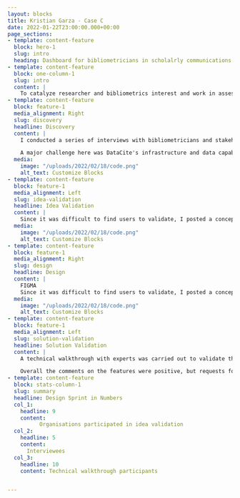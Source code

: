 ```yaml
---
layout: blocks
title: Kristian Garza - Case C
date: 2022-01-22T23:00:00.000+00:00
page_sections:
- template: content-feature
  block: hero-1
  slug: intro
  heading: Dashboard for bibliometricians in scholalrly communications
- template: content-feature
  block: one-column-1
  slug: intro
  content: |
    To catalyze researcher and bibliometrics interest and work in assessing data sharing and metrics, DataCite will build a bibliometrics dashboard that visualizes key fundamental bibliometrics indicators, which we will pilot on the more than 6 million datasets registered with DataCite.
- template: content-feature
  block: feature-1
  media_alignment: Right
  slug: discovery
  headline: Discovery
  content: | 
    I conducted a series of interviews with bibliometricians and stakeholders; the main challenge was aligning the goals and finding consensus on dashboard objectives. 

    A major challenge here was DataCite's infrastructure and data capabilities; I had to conciliate the infrastructure and data limitations with the user stories and goals we were aiming to address in the dashboard. 
  media:
    image: "/uploads/2022/02/18/code.png"
    alt_text: Customize Blocks
- template: content-feature
  block: feature-1
  media_alignment: Left
  slug: idea-validation
  headline: Idea Validation
  content: | 
    Since it was difficult to find users to validate, I posted a conceptual idea of the dashboard in [DataCite Roadmap](https://datacite.org/roadmap.html) (using ProductBoard). I requested visitors to provide feedback regarding their interest in the service and use cases. Nine organizations provided use cases during this idea validation.
  media:
    image: "/uploads/2022/02/18/code.png"
    alt_text: Customize Blocks
- template: content-feature
  block: feature-1
  media_alignment: Right
  slug: design
  headline: Design
  content: | 
    FIGMA
    Since it was difficult to find users to validate, I posted a conceptual idea of the dashboard in [DataCite Roadmap](https://datacite.org/roadmap.html) (using ProductBoard). I requested visitors to provide feedback regarding their interest in the service and use cases. Nine organizations provided use cases during this idea validation.
  media:
    image: "/uploads/2022/02/18/code.png"
    alt_text: Customize Blocks
- template: content-feature
  block: feature-1
  media_alignment: Left
  slug: solution-validation
  headline: Solution Validation
  content: | 
    A technical walkthrough with experts was carried out to validate the prototype design. Here I used the same subject that provided use cases and support during the idea validation stage. 

    Overall the comments on the features were positive, but requests for additional visualization were made. To address this new input, I made the second round of interviews—this time laser-focused on visualization design. My questionary examined aspects such as dimensions, aggregations, filters, and measures to be included in the visualizations. 
- template: content-feature
  block: stats-column-1
  slug: summary
  headline: Design Sprint in Numbers
  col_1:
    headline: 9
    content: 
          Organisations participated in idea validation
  col_2:
    headline: 5
    content: 
      Interviewees
  col_3:
    headline: 10
    content: Technical walkthrough participants


---
```





